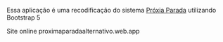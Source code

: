 Essa aplicação é uma recodificação do sistema [Próxia Parada](https://github.com/ifpi-picos/proxima-parada-front-end) utilizando Bootstrap 5


Site online
proximaparadaalternativo.web.app
